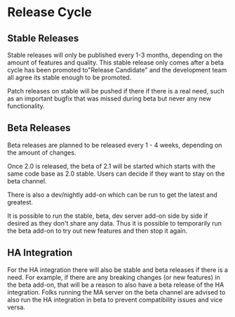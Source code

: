 # Release Cycle

## Stable Releases

Stable releases will only be published every 1-3 months, depending on the amount of features and quality. This stable release only comes after a beta cycle has been promoted to"Release Candidate" and the development team all agree its stable enough to be promoted.

Patch releases on stable will be pushed if there if there is a real need, such as an important bugfix that was missed during beta but never any new functionality.

## Beta Releases

Beta releases are planned to be released every 1 - 4 weeks, depending on the amount of changes.

Once 2.0 is released, the beta of 2.1 will be started which starts with the same code base as 2.0 stable. Users can decide if they want to stay on the beta channel.

There is also a dev/nightly add-on which can be run to get the latest and greatest.

It is possible to run the stable, beta, dev server add-on side by side if desired as they don't share any data. Thus it is possible to temporarily run the beta add-on to try out new features and then stop it again.

## HA Integration

For the HA integration there will also be stable and beta releases if there is a need. For example, if there are any breaking changes (or new features) in the beta add-on, that will be a reason to also have a beta release of the HA integration. Folks running the MA server on the beta channel are advised to also run the HA integration in beta to prevent compatibility issues and vice versa.


